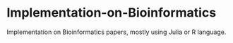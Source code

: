 # Implementation-on-Bioinformatics
Implementation on Bioinformatics papers, mostly using Julia or R language.
